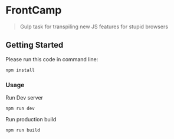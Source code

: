 # FrontCamp

> Gulp task for transpiling new JS features for stupid browsers


## Getting Started
Please run this code in command line:

```shell
npm install
```


### Usage
Run Dev server

```shell
npm run dev
```

Run production build

```shell
npm run build
```
